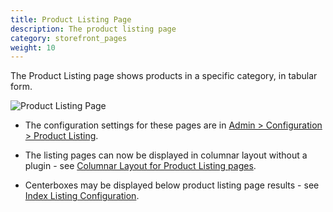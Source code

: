 ```yaml
---
title: Product Listing Page
description: The product listing page 
category: storefront_pages
weight: 10
---
```


The Product Listing page shows products in a specific category, in tabular form.

![Product Listing Page](/images/product_listing.png)
 
- The configuration settings for these pages are in [Admin > Configuration > Product Listing](/user/admin_pages/configuration/configuration_productlisting/). 

- The listing pages can now be displayed in columnar layout without a plugin - see [Columnar Layout for Product Listing pages](/user/template/listing_columns/).

- Centerboxes may be displayed below product listing page results - see [Index Listing Configuration](/user/template/index_listing/).


